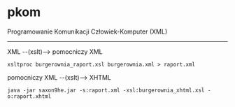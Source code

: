 # pkom
Programowanie Komunikacji Człowiek-Komputer (XML)

---
XML --(xslt)--> pomocniczy XML

    xsltproc burgerownia_raport.xsl burgerownia.xml > raport.xml

pomocniczy XML --(xslt)--> XHTML

    java -jar saxon9he.jar -s:raport.xml -xsl:burgerownia_xhtml.xsl -o:raport.xhtml
